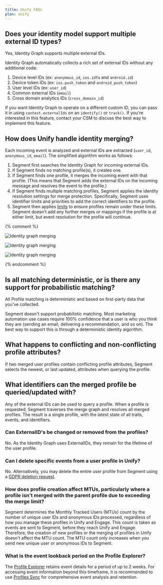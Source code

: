 ```yaml
---
title: Unify FAQs
plan: unify
---
```


## Does your identity model support multiple external ID types?

Yes, Identity Graph supports multiple external IDs.

Identity Graph automatically collects a rich set of external IDs without any additional code:

1. Device level IDs (ex: `anonymous_id`, `ios.idfa` and `android.id`)
2. Device token IDs (ex: `ios.push_token` and `android_push_token`)
3. User level IDs (ex: `user_id`)
4. Common external IDs (`email`)
5. Cross domain analytics IDs (`cross_domain_id`)

If you want Identity Graph to operate on a different custom ID, you can pass it in using `context.externalIds` on an `identify()` or `track()`. If you're interested in this feature, contact your CSM to discuss the best way to implement this feature.

## How does Unify handle identity merging?
Each incoming event is analyzed and external IDs are extracted (`user_id`, `anonymous_id`, `email`). The simplified algorithm works as follows:

1. Segment first searches the Identity Graph for incoming external IDs.
2. If Segment finds no matching profile(s), it creates one.
3. If Segment finds one profile, it merges the incoming event with that profile. (This means that Segment adds the external IDs on the incoming message and resolves the event to the profile.)
4. If Segment finds multiple matching profiles, Segment applies the identity resolution settings for merge protection. Specifically, Segment uses identifier limits and priorities to add the correct identifiers to the profile.
5. Segment then applies [limits](/docs/unify/profile-api-limits/) to ensure profiles remain under these limits. Segment doesn't add any further merges or mappings if the profile is at either limit, but event resolution for the profile will continue.

{% comment %}

![Identity graph merging](images/merging_1.png "Flowchart of Segment receiving an incoming event")

![Identity graph merging](images/merging_2.png "Flowchart of Segment searching for profiles by external ID")

![Identity graph merging](images/merging_3.png "Flowchart of Segment merging profiles")

{% endcomment %}

## Is all matching deterministic, or is there any support for probabilistic matching?
All Profile matching is deterministic and based on first-party data that you've collected.

Segment doesn't support probabilistic matching. Most marketing automation use cases require 100% confidence that a user is who you think they are (sending an email, delivering a recommendation, and so on). The best way to support this is through a deterministic identity algorithm.

## What happens to conflicting and non-conflicting profile attributes?
If two merged user profiles contain conflicting profile attributes, Segment selects the newest, or last updated, attributes when querying the profile.

## What identifiers can the merged profile be queried/updated with?

Any of the external IDs can be used to query a profile. When a profile is requested, Segment traverses the merge graph and resolves all merged profiles. The result is a single profile, with the latest state of all traits, events, and identifiers.

### Can ExternalID's be changed or removed from the profiles?
No. As the Identity Graph uses ExternalIDs, they remain for the lifetime of the user profile.

### Can I delete specific events from a user profile in Unify? 
No. Alternatively, you may delete the entire user profile from Segment using a [GDPR deletion request](/docs/privacy/user-deletion-and-suppression/).

### How does profile creation affect MTUs, particularly where a profile isn't merged with the parent profile due to exceeding the merge limit?
Segment determines the Monthly Tracked Users (MTUs) count by the number of unique user IDs and anonymous IDs processed, regardless of how you manage these profiles in Unify and Engage. This count is taken as events are sent to Segment, before they reach Unify and Engage. Therefore, the creation of new profiles or the merging of profiles in Unify doesn't affect the MTU count. The MTU count only increases when you send new unique user or anonymous IDs to Segment.

### What is the event lookback period on the Profile Explorer?
The [Profile Explorer](/docs/unify/#profile-explorer) retains event details for a period of up to 2 weeks. For accessing event information beyond this timeframe, it is recommended to use [Profiles Sync](/docs/unify/profiles-sync/overview/) for comprehensive event analysis and retention.
